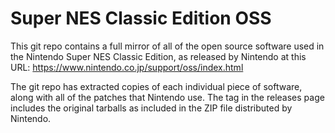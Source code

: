 # Super NES Classic Edition OSS

This git repo contains a full mirror of all of the open source software used in the Nintendo Super NES Classic Edition, as released by Nintendo at this URL: https://www.nintendo.co.jp/support/oss/index.html

The git repo has extracted copies of each individual piece of software, along with all of the patches that Nintendo use. The tag in the releases page includes the original tarballs as included in the ZIP file distributed by Nintendo.
